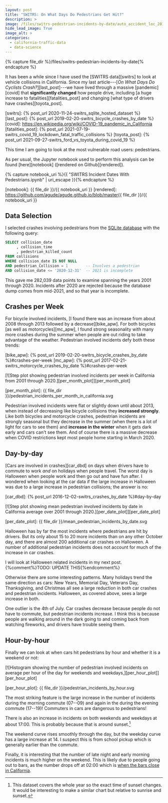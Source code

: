 ```yaml
---
layout: post
title: "SWITRS: On What Days Do Pedestrians Get Hit?"
description: >
image: /files/switrs-pedestrian-incidents-by-date/auto_accident_loc_2016842389_1926.jpg
hide_lead_image: True
image_alt: >
categories: 
  - california-traffic-data 
  - data-science
---
```


{% capture file_dir %}/files/switrs-pedestrian-incidents-by-date{% endcapture %}

It has been a while since I have used the [SWITRS data][switrs] to look at
vehicle collisions in California. Since my last article---[_On What Days Do
Cyclists Crash?_][last_post]---we have lived through a massive
[pandemic][covid] that **significantly changed** how people drive, including
[a huge increase to fatalities][fatalities_post] and changing [what type of
drivers have crashes][toyota_post].

[switrs]: {% post_url 2020-11-24-switrs_sqlite_hosted_dataset %}
[last_post]: {% post_url 2019-02-20-switrs_bicycle_crashes_by_date %}
[covid]: https://en.wikipedia.org/wiki/COVID-19_pandemic_in_California 
[fatalities_post]: {% post_url 2021-07-19-switrs_covid_19_lockdown_fatal_traffic_collisions %} 
[toyota_post]: {% post_url 2021-09-27-switrs_ford_vs_toyota_during_covid_19 %}

This time I am going to look at the most vulnerable road users: pedestrians.

As per usual, the Jupyter notebook used to perform this analysis can be found
[here][notebook] ([rendered on Github][rendered]).

{% capture notebook_uri %}{{ "SWITRS Incident Dates With Pedestrians.ipynb" | uri_escape }}{% endcapture %} 

[notebook]: {{ file_dir }}/{{ notebook_uri }}
[rendered]: https://github.com/agude/agude.github.io/blob/master{{ file_dir }}/{{ notebook_uri }}

## Data Selection 

I selected crashes involving pedestrians from the [SQLite database][s2s] with
the following query:

[s2s]: https://github.com/agude/SWITRS-to-SQLite

```sql
SELECT collision_date
     , collision_time 
     , pedestrian_killed_count
FROM collisions 
WHERE collision_date IS NOT NULL 
AND pedestrian_Collision = 1        -- Involves a pedestrian
AND collision_date <= '2020-12-31'  -- 2021 is incomplete
```

This gave me 282,039 data points to examine spanning the years 2001 through
2020\. Incidents after 2020 are rejected because the database dump comes from
mid-2021, and so that year is incomplete.

## Crashes per Week

For bicycle involved incidents, [I found there was an increase from about 2008
through 2013 followed by a decrease][bike_apw]. For both bicycles [as well as
motorcycles][mc_apw], I found strong seasonality with many more crashes during
the summer when people are out riding to take advantage of the weather.
Pedestrian involved incidents defy both these trends:

[bike_apw]: {% post_url 2019-02-20-switrs_bicycle_crashes_by_date %}#crashes-per-week
[mc_apw]: {% post_url 2017-02-21-switrs_motorcycle_crashes_by_date %}#crashes-per-week

[![Step plot showing pedestrian involved incidents per week in California from
2001 through 2020.][per_month_plot]][per_month_plot]

[per_month_plot]: {{ file_dir }}/pedestrian_incidents_per_month_in_california.svg

Pedestrian involved incidents were flat or slightly down until about 2013,
when instead of decreasing like bicycle collisions they **increased
strongly**. Like both bicycles and motorcycle crashes,
pedestrian incidents are strongly seasonal but they decrease in the summer
(when there is a lot of light for cars to see them) and **increase in the
winter** when it gets dark early and cars can't see them. And of course there
is a massive decrease when COVID restrictions kept most people home starting
in March 2020.

## Day-by-day

[Cars are involved in crashes][car_dbd] on days when drivers have to commute
to work _and_ on holidays when people travel. The worst day is Halloween when
people work and then go out and have fun after. I wondered when looking at the
car data if the large increase in Halloween was due to a large increase in
pedestrian collisions; the answer is no:

[car_dbd]: {% post_url 2016-12-02-switrs_crashes_by_date %}#day-by-day

[![Step plot showing mean pedestrian involved incidents by date in California
average over 2001 through 2020.][per_date_plot]][per_date_plot]

[per_date_plot]: {{ file_dir }}/mean_pedestrian_incidents_by_date.svg

Halloween has by far the most incidents where pedestrians are hit by drivers.
But its only about 15 to 20 more incidents than on any other October day, and
there are almost 200 additional car crashes on Halloween. A number of
additional pedestrian incidents does not account for much of the increase in
car crashes.

I will look at Halloween related incidents in my next post.
{%comment%}TODO: UPDATE THIS{%endcomment%}

Otherwise there are some interesting patterns. Many holidays trend the same
direction as cars: New Years, Memorial Day, Veterans Day, Thanksgiving, and
Christmas all see a large reduction in both car crashes and pedestrian
incidents. Halloween, as covered above, sees a large increase in both.

One outlier is the 4th of July. Car crashes decrease because people do not
have to commute, but pedestrian incidents increase. I think this is because
people are walking around in the dark going to and coming back from watching
fireworks, and drivers have trouble seeing them.

## Hour-by-hour

Finally we can look at when cars hit pedestrians by hour and whether it is a
weekend or not:

[![Histogram showing the number of pedestrian involved incidents on average
per hour of the day for weekends and weekdays,][per_hour_plot]][per_hour_plot]

[per_hour_plot]: {{ file_dir }}/pedestrian_incidents_by_hour.svg

The most striking feature is the large increase in the number of incidents
during the morning commute (07--09) and again in the during the evening
commute (17--19)! Commuters in cars are dangerous to pedestrians! 

There is also an increase in incidents on both weekends and weekdays at about
17:00. This is probably because that is around sunset.[^sunset]

[^sunset]: 
    This dataset covers the whole year so the exact time of sunset changes. It
    would be interesting to make a similar chart but relative to sunrise and
    sunset.

The weekend curve rises smoothly through the day, but the weekday curve has a
large increase at 14. I suspect this is from school pickup which is generally
earlier than the commute.

Finally, it is interesting that the number of late night and early morning
incidents is much higher on the weekend. This is likely due to people going
out to bars, as the number drops off at 02:00 which is [when the bars close in
California][last_call].

[last_call]: https://en.wikipedia.org/wiki/Last_call
